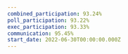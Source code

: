 ```yaml
---
combined_participation: 93.24%
poll_participation: 93.22%
exec_participation: 93.33%
communication: 95.45%
start_date: 2022-06-30T00:00:00.000Z
---
```

